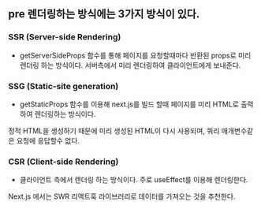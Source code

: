## pre 렌더링하는 방식에는 3가지 방식이 있다.

### SSR (Server-side Rendering)
- getServerSideProps 함수를 통해 페이지를 요청할때마다 반환된 props로 미리 렌더링 하는 방식이다.
서버측에서 미리 렌더링하여 클라이언트에게 보내준다.

### SSG (Static-site generation)
- getStaticProps 함수를 이용해 next.js를 빌드 할때 페이지를 미리 HTML로 출력하여 렌더링하는 방식이다.

정적 HTML을 생성하기 때문에 미리 생성된 HTML이 다시 사용되며, 쿼리 매개변수같은 요청에 응답할수 없다.

### CSR (Client-side Rendering)
- 클라이언트 측에서 렌더링 하는 방식이다. 주로 useEffect를 이용해 렌더링한다.

Next.js 에서는 SWR 리액트훅 라이브러리로 데이터를 가져오는 것을 추천한다.
